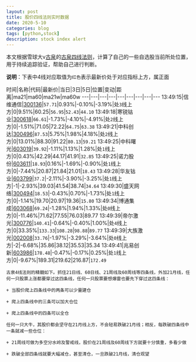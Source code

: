 ```yaml
---
layout: post
title: 股价四线法则实时数据
date: 2020-5-10
categories: blog
tags: [python,stock]
description: stock index alert
---
```



本文根据雪球大v[古泉](https://xueqiu.com/u/7148646888)的[古泉四线法则](https://xueqiu.com/7148646888/130498192)，计算了自己的一些自选股当前所处位置，用于持续追踪验证，帮助自己进行判断。

**说明**：下表中4线对应取值为`红色`表示最新价处于对应指标上方，属正面

时间|名称|代码|最新价|当日|3日|5日|位置|变动|距离|ma21|ma60|ma21w|ma60w
---|---|---|---|---|---|---|---|---
13:49:15|信维通信|[300136](https://xueqiu.com/S/SZ300136)|`57.71`|0.93%|-0.10%|-3.19%|处`3`线上方|0|9.51%|60.25|`56.95`|`52.43`|`44.10`
13:49:18|寒锐钴业|[300618](https://xueqiu.com/S/SZ300618)|`66.61`|-1.73%|-4.10%|-4.91%|处`2`线上方|0|-1.51%|71.05|72.22|`64.75`|`63.38`
13:49:21|中科创达|[300496](https://xueqiu.com/S/SZ300496)|`87.53`|5.75%|1.98%|4.18%|处`2`线上方|0|13.01%|88.30|91.22|`80.13`|`59.21`
13:49:25|中科曙光|[603019](https://xueqiu.com/S/SH603019)|`39.92`|-1.11%|1.13%|1.28%|处`1`线上方|0|0.43%|42.29|44.17|41.91|`32.85`
13:49:25|诺力股份|[603611](https://xueqiu.com/S/SH603611)|`18.93`|0.16%|-1.69%|-0.90%|处`1`线上方|0|-7.44%|20.87|21.84|21.01|`18.43`
13:49:28|华友钴业|[603799](https://xueqiu.com/S/SH603799)|`37.2`|-2.11%|-3.90%|-3.25%|处`1`线上方|-1|-2.93%|39.03|41.54|38.74|`34.64`
13:49:30|盛天网络|[300494](https://xueqiu.com/S/SZ300494)|`18.53`|-0.43%|0.70%|-1.73%|处`1`线上方|0|-1.14%|19.70|20.97|19.36|`15.80`
13:49:34|博通集成|[603068](https://xueqiu.com/S/SH603068)|`69.24`|-1.28%|1.94%|1.33%|处`0`线上方|0|-11.46%|71.62|77.55|76.03|89.77
13:49:39|帝尔激光|[300776](https://xueqiu.com/S/SZ300776)|`140.41`|-0.64%|-0.40%|1.00%|处`4`线上方|0|33.35%|`133.33`|`108.28`|`98.88`|`89.77`
13:49:39|大族激光|[002008](https://xueqiu.com/S/SZ002008)|`33.76`|-1.97%|-3.29%|-3.64%|处`0`线上方|-2|-6.68%|35.86|38.12|35.53|35.34
13:49:41|兆易创新|[603986](https://xueqiu.com/S/SH603986)|`178.48`|-0.47%|-0.17%|0.25%|处`1`线上方|0|-9.67%|189.31|219.62|216.87|`172.49`

```
古泉4线法则的精髓如下。抓住21日线、60日线、21周线及60周线等四条线，外加21月线，任何一只股票上涨都要穿过这四条线，任何一只股票要想爆雷也要先下穿过这四条线：

+ 当股价爬上四条线中的两条可以少量建仓

+ 爬上四条线中的三条可以加大仓位

+ 爬上四条线中的四条可以全仓

任何一只大牛，其股价都会坚守在21月线上方，不会轻易跌破21月线；相反，每跌破四条线中一条就减一些仓位：

+ 21周线可做为多空分水岭及警戒线，股价在21周线及60周线下方就要十分慎重，多看少做

+ 跌破全部四条线就要大幅减仓，甚至清仓，一旦跌破21月线，清仓观望
```